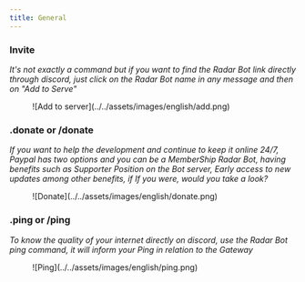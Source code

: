 ```yaml
---
title: General
---
```

### Invite



*It's not exactly a command but if you want to find the Radar Bot link directly through discord, just click on the Radar Bot name in any message and then on "Add to Serve"*

<figure markdown>
  ![Add to server](../../assets/images/english/add.png) 

</figure>

### .donate or /donate

*If you want to help the development and continue to keep it online 24/7, Paypal has two options and you can be a MemberShip Radar Bot, having benefits such as Supporter Position on the Bot server, Early access to new updates among other benefits, if If you were, would you take a look?*
<figure markdown>
![Donate](../../assets/images/english/donate.png)
</figure>


### .ping or /ping

*To know the quality of your internet directly on discord, use the Radar Bot ping command, it will inform your Ping in relation to the Gateway*
<figure markdown>
![Ping](../../assets/images/english/ping.png)
</figure>